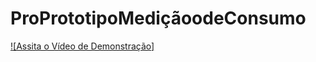 # ProPrototipoMediçãoodeConsumo

[![Assita o Vídeo de Demonstração]](https://www.youtube.com/watch?v=bNv0EchdO7Y)

